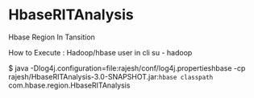 # HbaseRITAnalysis
Hbase Region In Tansition 


How to Execute :
Hadoop/hbase user in cli
su - hadoop

$ java   -Dlog4j.configuration=file:rajesh/conf/log4j.propertieshbase  -cp rajesh/HbaseRITAnalysis-3.0-SNAPSHOT.jar:`hbase classpath` com.hbase.region.HbaseRITAnalysis
